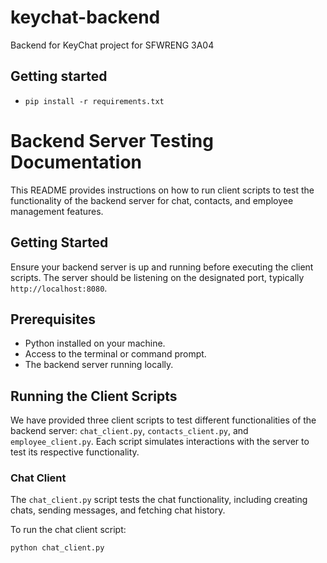 # keychat-backend
Backend for KeyChat project for SFWRENG 3A04

## Getting started
* `pip install -r requirements.txt`

# Backend Server Testing Documentation

This README provides instructions on how to run client scripts to test the functionality of the backend server for chat, contacts, and employee management features.

## Getting Started

Ensure your backend server is up and running before executing the client scripts. The server should be listening on the designated port, typically `http://localhost:8080`.

## Prerequisites

- Python installed on your machine.
- Access to the terminal or command prompt.
- The backend server running locally.

## Running the Client Scripts

We have provided three client scripts to test different functionalities of the backend server: `chat_client.py`, `contacts_client.py`, and `employee_client.py`. Each script simulates interactions with the server to test its respective functionality.

### Chat Client

The `chat_client.py` script tests the chat functionality, including creating chats, sending messages, and fetching chat history.

To run the chat client script:

```bash
python chat_client.py
